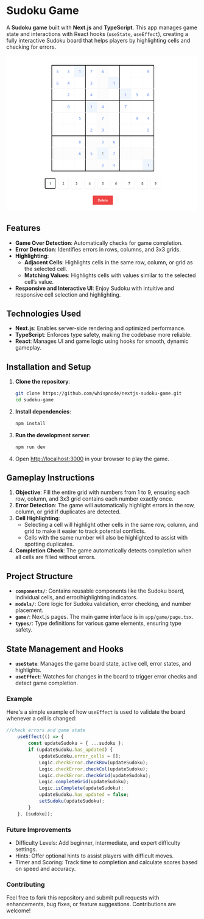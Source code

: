 # Sudoku Game

A **Sudoku game** built with **Next.js** and **TypeScript**. This app manages game state and interactions with React hooks (`useState`, `useEffect`), creating a fully interactive Sudoku board that helps players by highlighting cells and checking for errors.

![Game Screenshot](public/images/game-screenshot.png)

## Features

- **Game Over Detection**: Automatically checks for game completion.
- **Error Detection**: Identifies errors in rows, columns, and 3x3 grids.
- **Highlighting**:
  - **Adjacent Cells**: Highlights cells in the same row, column, or grid as the selected cell.
  - **Matching Values**: Highlights cells with values similar to the selected cell’s value.
- **Responsive and Interactive UI**: Enjoy Sudoku with intuitive and responsive cell selection and highlighting.

## Technologies Used

- **Next.js**: Enables server-side rendering and optimized performance.
- **TypeScript**: Enforces type safety, making the codebase more reliable.
- **React**: Manages UI and game logic using hooks for smooth, dynamic gameplay.

## Installation and Setup

1. **Clone the repository**:

    ```bash
    git clone https://github.com/whispnode/nextjs-sudoku-game.git
    cd sudoku-game
    ```

2. **Install dependencies**:

    ```bash
    npm install
    ```

3. **Run the development server**:

    ```bash
    npm run dev
    ```

4. Open [http://localhost:3000](http://localhost:3000) in your browser to play the game.

## Gameplay Instructions

1. **Objective**: Fill the entire grid with numbers from 1 to 9, ensuring each row, column, and 3x3 grid contains each number exactly once.
2. **Error Detection**: The game will automatically highlight errors in the row, column, or grid if duplicates are detected.
3. **Cell Highlighting**:
   - Selecting a cell will highlight other cells in the same row, column, and grid to make it easier to track potential conflicts.
   - Cells with the same number will also be highlighted to assist with spotting duplicates.
4. **Completion Check**: The game automatically detects completion when all cells are filled without errors.

## Project Structure

- **`components/`**: Contains reusable components like the Sudoku board, individual cells, and error/highlighting indicators.
- **`models/`**: Core logic for Sudoku validation, error checking, and number placement.
- **`game/`**: Next.js pages. The main game interface is in `app/game/page.tsx`.
- **`types/`**: Type definitions for various game elements, ensuring type safety.

## State Management and Hooks

- **`useState`**: Manages the game board state, active cell, error states, and highlights.
- **`useEffect`**: Watches for changes in the board to trigger error checks and detect game completion.

### Example

Here's a simple example of how `useEffect` is used to validate the board whenever a cell is changed:

```typescript
//check errors and game state
    useEffect(() => {
        const updateSudoku = { ...sudoku };
        if (updateSudoku.has_updated) {
            updateSudoku.error_cells = [];
            Logic.checkError.checkRow(updateSudoku);
            Logic.checkError.checkCol(updateSudoku);
            Logic.checkError.checkGrid(updateSudoku);
            Logic.completeGrid(updateSudoku);
            Logic.isComplete(updateSudoku);
            updateSudoku.has_updated = false;
            setSudoku(updateSudoku);
        }
    }, [sudoku]);
```

### Future Improvements

- Difficulty Levels: Add beginner, intermediate, and expert difficulty settings.
- Hints: Offer optional hints to assist players with difficult moves.
- Timer and Scoring: Track time to completion and calculate scores based on speed and accuracy.

### Contributing

Feel free to fork this repository and submit pull requests with enhancements, bug fixes, or feature suggestions. Contributions are welcome!

